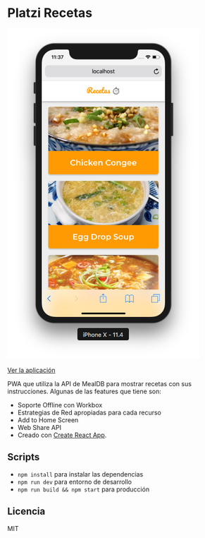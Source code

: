 # Platzi Recetas

![Captura de Recetas](.readme-static/captura.png)

[Ver la aplicación](https://platzi-pwa-ten.now.sh/)

PWA que utiliza la API de MealDB para mostrar recetas con sus instrucciones. Algunas de las features que tiene son:

- Soporte Offline con Workbox
- Estrategias de Red apropiadas para cada recurso
- Add to Home Screen
- Web Share API
- Creado con [Create React App](https://github.com/facebookincubator/create-react-app).

## Scripts

- `npm install` para instalar las dependencias
- `npm run dev` para entorno de desarrollo
- `npm run build && npm start` para producción

## Licencia

MIT
